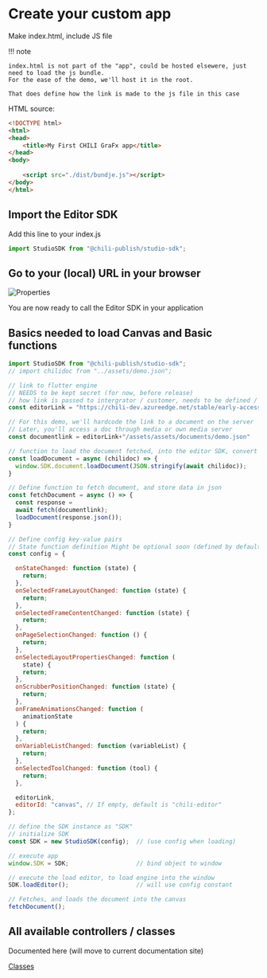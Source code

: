 # Create your custom app

Make index.html, include JS file

!!! note
	
	index.html is not part of the "app", could be hosted elsewere, just need to load the js bundle. 
	For the ease of the demo, we'll host it in the root. 
	
	That does define how the link is made to the js file in this case

HTML source:
	
``` html
<!DOCTYPE html>
<html>
<head>
	<title>My First CHILI GraFx app</title>
</head>
<body>
	
	<script src="./dist/bundje.js"></script>
</body>
</html>

```
## Import the Editor SDK

Add this line to your index.js

``` js
import StudioSDK from "@chili-publish/studio-sdk";
```

## Go to your (local) URL in your browser

![Properties](https://chilipublishdocs.imgix.net/GraFx_studio/integration/browse.png?w=680&q=80)

You are now ready to call the Editor SDK in your application

## Basics needed to load Canvas and Basic functions

``` js
import StudioSDK from "@chili-publish/studio-sdk";
// import chilidoc from "../assets/demo.json";

// link to flutter engine
// NEEDS to be kept secret (for now, before release)
// how link is passed to intergrator / customer, needs to be defined / researched
const editorLink = "https://chili-dev.azureedge.net/stable/early-access/editor/v0.0.4/web";

// For this demo, we'll hardcode the link to a document on the server
// Later, you'll access a doc through media or own media server
const documentlink = editorLink+"/assets/assets/documents/demo.json"

// function to load the document fetched, into the editor SDK, convert json to string
const loadDocument = async (chilidoc) => {
  window.SDK.document.loadDocument(JSON.stringify(await chilidoc));
}

// Define function to fetch document, and store data in json
const fetchDocument = async () => {
  const response = 
  await fetch(documentlink);
  loadDocument(response.json());
}

// Define config key-value pairs
// State function definition Might be optional soon (defined by default)
const config = {

  onStateChanged: function (state) {
    return;
  },
  onSelectedFrameLayoutChanged: function (state) {
    return;
  },
  onSelectedFrameContentChanged: function (state) {
    return;
  },
  onPageSelectionChanged: function () {
    return;
  },
  onSelectedLayoutPropertiesChanged: function (
    state) {
    return;
  },
  onScrubberPositionChanged: function (state) {
    return;
  },
  onFrameAnimationsChanged: function (
    animationState
  ) {
    return;
  },
  onVariableListChanged: function (variableList) {
    return;
  },
  onSelectedToolChanged: function (tool) {
    return;
  },

  editorLink,
  editorId: "canvas", // If empty, default is "chili-editor"
};

// define the SDK instance as "SDK"
// initialize SDK
const SDK = new StudioSDK(config);  // (use config when loading)

// execute app
window.SDK = SDK;                   // bind object to window

// execute the load editor, to load engine into the window
SDK.loadEditor();                   // will use config constant

// Fetches, and loads the document into the canvas
fetchDocument();

```

## All available controllers / classes

Documented here (will move to current documentation site)

[Classes](/GraFx_studio/sdk/)